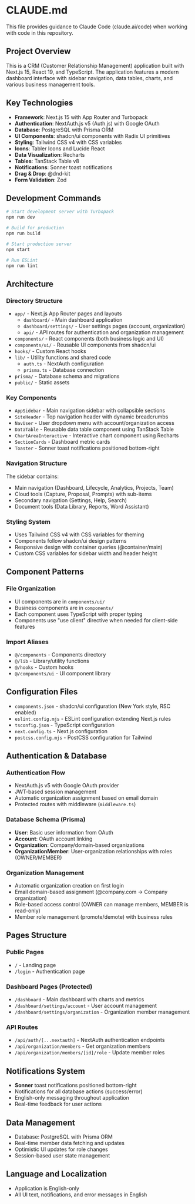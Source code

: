 # CLAUDE.md

This file provides guidance to Claude Code (claude.ai/code) when working with code in this repository.

## Project Overview

This is a CRM (Customer Relationship Management) application built with Next.js 15, React 19, and TypeScript. The application features a modern dashboard interface with sidebar navigation, data tables, charts, and various business management tools.

## Key Technologies

- **Framework**: Next.js 15 with App Router and Turbopack
- **Authentication**: NextAuth.js v5 (Auth.js) with Google OAuth
- **Database**: PostgreSQL with Prisma ORM
- **UI Components**: shadcn/ui components with Radix UI primitives
- **Styling**: Tailwind CSS v4 with CSS variables
- **Icons**: Tabler Icons and Lucide React
- **Data Visualization**: Recharts
- **Tables**: TanStack Table v8
- **Notifications**: Sonner toast notifications
- **Drag & Drop**: @dnd-kit
- **Form Validation**: Zod

## Development Commands

```bash
# Start development server with Turbopack
npm run dev

# Build for production
npm run build

# Start production server
npm start

# Run ESLint
npm run lint
```

## Architecture

### Directory Structure
- `app/` - Next.js App Router pages and layouts
  - `dashboard/` - Main dashboard application
  - `dashboard/settings/` - User settings pages (account, organization)
  - `api/` - API routes for authentication and organization management
- `components/` - React components (both business logic and UI)
- `components/ui/` - Reusable UI components from shadcn/ui
- `hooks/` - Custom React hooks
- `lib/` - Utility functions and shared code
  - `auth.ts` - NextAuth configuration
  - `prisma.ts` - Database connection
- `prisma/` - Database schema and migrations
- `public/` - Static assets

### Key Components
- `AppSidebar` - Main navigation sidebar with collapsible sections
- `SiteHeader` - Top navigation header with dynamic breadcrumbs
- `NavUser` - User dropdown menu with account/organization access
- `DataTable` - Reusable data table component using TanStack Table
- `ChartAreaInteractive` - Interactive chart component using Recharts
- `SectionCards` - Dashboard metric cards
- `Toaster` - Sonner toast notifications positioned bottom-right

### Navigation Structure
The sidebar contains:
- Main navigation (Dashboard, Lifecycle, Analytics, Projects, Team)
- Cloud tools (Capture, Proposal, Prompts) with sub-items
- Secondary navigation (Settings, Help, Search)
- Document tools (Data Library, Reports, Word Assistant)

### Styling System
- Uses Tailwind CSS v4 with CSS variables for theming
- Components follow shadcn/ui design patterns
- Responsive design with container queries (@container/main)
- Custom CSS variables for sidebar width and header height

## Component Patterns

### File Organization
- UI components are in `components/ui/`
- Business components are in `components/`
- Each component uses TypeScript with proper typing
- Components use "use client" directive when needed for client-side features

### Import Aliases
- `@/components` - Components directory
- `@/lib` - Library/utility functions
- `@/hooks` - Custom hooks
- `@/components/ui` - UI component library

## Configuration Files

- `components.json` - shadcn/ui configuration (New York style, RSC enabled)
- `eslint.config.mjs` - ESLint configuration extending Next.js rules
- `tsconfig.json` - TypeScript configuration
- `next.config.ts` - Next.js configuration
- `postcss.config.mjs` - PostCSS configuration for Tailwind

## Authentication & Database

### Authentication Flow
- NextAuth.js v5 with Google OAuth provider
- JWT-based session management
- Automatic organization assignment based on email domain
- Protected routes with middleware (`middleware.ts`)

### Database Schema (Prisma)
- **User**: Basic user information from OAuth
- **Account**: OAuth account linking
- **Organization**: Company/domain-based organizations
- **OrganizationMember**: User-organization relationships with roles (OWNER/MEMBER)

### Organization Management
- Automatic organization creation on first login
- Email domain-based assignment (@company.com → Company organization)
- Role-based access control (OWNER can manage members, MEMBER is read-only)
- Member role management (promote/demote) with business rules

## Pages Structure

### Public Pages
- `/` - Landing page
- `/login` - Authentication page

### Dashboard Pages (Protected)
- `/dashboard` - Main dashboard with charts and metrics
- `/dashboard/settings/account` - User account management
- `/dashboard/settings/organization` - Organization member management

### API Routes
- `/api/auth/[...nextauth]` - NextAuth authentication endpoints
- `/api/organization/members` - Get organization members
- `/api/organization/members/[id]/role` - Update member roles

## Notifications System

- **Sonner** toast notifications positioned bottom-right
- Notifications for all database actions (success/error)
- English-only messaging throughout application
- Real-time feedback for user actions

## Data Management

- Database: PostgreSQL with Prisma ORM
- Real-time member data fetching and updates
- Optimistic UI updates for role changes
- Session-based user state management

## Language and Localization

- Application is English-only
- All UI text, notifications, and error messages in English